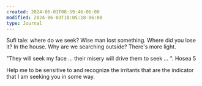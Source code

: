 ```yaml
---
created: 2024-06-03T08:59:46-06:00
modified: 2024-06-03T10:05:18-06:00
type: Journal
---
```


Sufi tale: where do we seek? Wise man lost something. Where did you lose it? In the house. Why are we searching outside? There's more light.

"They will seek my face ... their misery will drive them to seek ... ". Hosea 5

Help me to be sensitive to and recognize the irritants that are the indicator that I am seeking you in some way.
